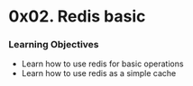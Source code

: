 # 0x02. Redis basic

### Learning Objectives

- Learn how to use redis for basic operations
- Learn how to use redis as a simple cache
